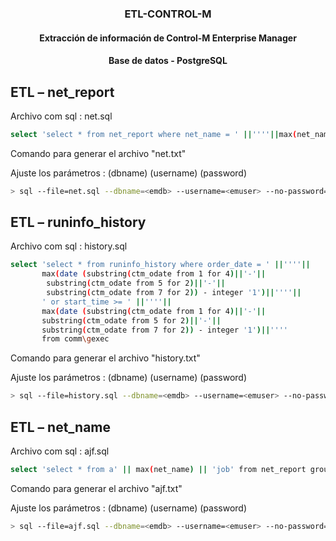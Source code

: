 

<h3 align="center">ETL-CONTROL-M</h3>
<h4 align="center">Extracción de información de Control-M Enterprise Manager</h4>
<h4 align="center">Base de datos - PostgreSQL</h4>

## ETL – net_report

Archivo com sql : net.sql

```sh
select 'select * from net_report where net_name = ' ||''''||max(net_name)||'''' from net_report  group by code\gexec
```
Comando para generar el archivo "net.txt"

Ajuste los parámetros : (dbname) (username) (password)
	
```sh
> sql --file=net.sql --dbname=<emdb> --username=<emuser> --no-password=<password> -A -q -o net.txt
```

## ETL – runinfo_history

Archivo com sql : history.sql

```sh
select 'select * from runinfo_history where order_date = ' ||''''|| 
       max(date (substring(ctm_odate from 1 for 4)||'-'||
	    substring(ctm_odate from 5 for 2)||'-'||
	    substring(ctm_odate from 7 for 2)) - integer '1')||''''||
	   ' or start_time >= ' ||''''||
       max(date (substring(ctm_odate from 1 for 4)||'-'||
	   substring(ctm_odate from 5 for 2)||'-'||
	   substring(ctm_odate from 7 for 2)) - integer '1')||''''
       from comm\gexec
```
Comando para generar el archivo "history.txt"
	
Ajuste los parámetros : (dbname) (username) (password)
	
```sh
> sql --file=history.sql --dbname=<emdb> --username=<emuser> --no-password=<password> -A -q -o history.txt  
```
## ETL – net_name

Archivo com sql : ajf.sql

```sh
select 'select * from a' || max(net_name) || 'job' from net_report group by code\gexec
```

Comando para generar el archivo "ajf.txt"
	
Ajuste los parámetros : (dbname) (username) (password)
	
```sh
> sql --file=ajf.sql --dbname=<emdb> --username=<emuser> --no-password=<password> -A -q -o ajf.txt  
```


